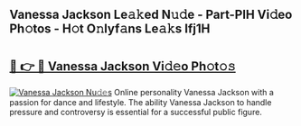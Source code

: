 ## Vanessa Jackson Le𝚊𝚔ed N𝚞𝚍e - Part-PlH Vi𝚍eo Ph𝚘tos - H𝚘t O𝚗lyf𝚊ns Le𝚊𝚔s Ifj1H

# <h2><a href="http://hf5cttc.feru.top/?c=Vanessa+Jackson">🔗 👉 🔴 Vanessa Jackson Vi𝚍𝚎o Ph𝚘t𝚘𝚜</a></h2>

[![Vanessa Jackson Nu𝚍𝚎s](https://i.imgur.com/0TWrTi3.gif)](http://hf5cttc.feru.top/?c=Vanessa+Jackson)
Online personality Vanessa Jackson with a passion for dance and lifestyle. The ability Vanessa Jackson to handle pressure and controversy is essential for a successful public figure. 
